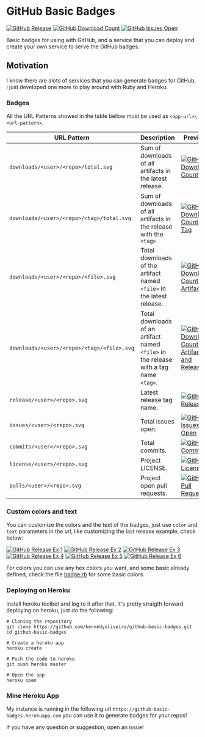 # GitHub Basic Badges

[![GitHub Release](https://github-basic-badges.herokuapp.com/release/kennedyoliveira/github-basic-badges.svg)]()
[![GitHub Download Count](https://github-basic-badges.herokuapp.com/downloads/kennedyoliveira/github-basic-badges/total.svg)]()
[![GitHub Issues Open](https://github-basic-badges.herokuapp.com/issues/kennedyoliveira/github-basic-badges.svg)]()

Basic badges for using with GitHub, and a service that you can deploy and create your own service to serve the GitHub badges.

## Motivation

I know there are alots of services that you can generate badges for GitHub, i just developed one more to play around with Ruby and Heroku.

### Badges

All the URL Patterns showed in the table bellow must be used as `<app-url>\<url-pattern>`.

| URL Pattern | Description | Preview |
| ----------- | ----------- | ------- |
| `downloads/<user>/<repo>/total.svg` | Sum of downloads of all artifacts in the latest release. | [![GitHub Download Count](https://github-basic-badges.herokuapp.com/downloads/kennedyoliveira/github-basic-badges/total.svg)]() |
| `downloads/<user>/<repo>/<tag>/total.svg` | Sum of downloads of all artifacts in the release with the `<tag>` | [![GitHub Download Count By Tag](https://github-basic-badges.herokuapp.com/downloads/kennedyoliveira/github-basic-badges/v1.0.0/total.svg)]() |
| `downloads/<user>/<repo>/<file>.svg` | Total downloads of the artifact named `<file>` in the latest release. | [![GitHub Download Count By Artifact](https://github-basic-badges.herokuapp.com/downloads/kennedyoliveira/github-basic-badges/dummy.txt.svg)]() |
| `downloads/<user>/<repo>/<tag>/<file>.svg` | Total downloads of an artifact named `<file>` in the release with a tag name `<tag>`. | [![GitHub Download Count By Artifact and Release](https://github-basic-badges.herokuapp.com/downloads/kennedyoliveira/github-basic-badges/v1.0.0/dummy.txt.svg)]() |
| `release/<user>/<repo>.svg` | Latest release tag name. | [![GitHub Release](https://github-basic-badges.herokuapp.com/release/kennedyoliveira/github-basic-badges.svg)]() |
| `issues/<user>/<repo>.svg` | Total issues open. | [![GitHub Issues Open](https://github-basic-badges.herokuapp.com/issues/kennedyoliveira/github-basic-badges.svg)]() |
| `commits/<user>/<repo>.svg` | Total commits. | [![GitHub Commits](https://github-basic-badges.herokuapp.com/commits/kennedyoliveira/github-basic-badges.svg)]() |
| `license/<user>/<repo>.svg` | Project LICENSE. | [![GitHub License](https://github-basic-badges.herokuapp.com/license/kennedyoliveira/github-basic-badges.svg)]() |
| `pulls/<user>/<repo>.svg` | Project open pull requests. | [![GitHub Pull Requests](https://github-basic-badges.herokuapp.com/pulls/kennedyoliveira/github-basic-badges.svg)]() |

### Custom colors and text

You can customize the colors and the text of the badges, just use `color` and `text` parameters in the url, like customizing the last release example, check below:

[![GitHub Release Ex 1](https://github-basic-badges.herokuapp.com/release/kennedyoliveira/github-basic-badges.svg?color=blue&text=last--release)]()
[![GitHub Release Ex 2](https://github-basic-badges.herokuapp.com/release/kennedyoliveira/github-basic-badges.svg?color=orange)]()
[![GitHub Release Ex 3](https://github-basic-badges.herokuapp.com/release/kennedyoliveira/github-basic-badges.svg?text=final--release)]()
[![GitHub Release Ex 4](https://github-basic-badges.herokuapp.com/release/kennedyoliveira/github-basic-badges.svg?color=green)]()
[![GitHub Release Ex 5](https://github-basic-badges.herokuapp.com/release/kennedyoliveira/github-basic-badges.svg?color=yellow)]()
[![GitHub Release Ex 6](https://github-basic-badges.herokuapp.com/release/kennedyoliveira/github-basic-badges.svg?9900ff)]()

For colors you can use any hex colors you want, and some basic already defined, check the file [badge.rb](https://github.com/kennedyoliveira/github-basic-badges/blob/master/badges/badge.rb) for some basic colors.

### Deploying on Heroku

Install heroku toolbet and log to it after that, it's pretty straigth forward deploying on heroku, just do the following:

````
# Cloning the repository
git clone https://github.com/kennedyoliveira/github-basic-badges.git
cd github-basic-badges

# Create a heroku app
heroku create

# Push the code to heroku
git push heroku master

# Open the app
heroku open
````

### Mine Heroku App

My instance is running in the following url `https://github-basic-badges.herokuapp.com` you can use it to generate badges for your repos!

If you have any question or suggestion, open an issue!
